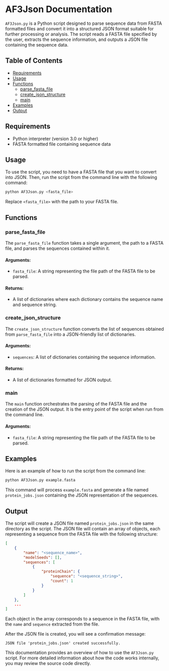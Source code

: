 # AF3Json Documentation

`AF3Json.py` is a Python script designed to parse sequence data from FASTA formatted files and convert it into a structured JSON format suitable for further processing or analysis. The script reads a FASTA file specified by the user, extracts the sequence information, and outputs a JSON file containing the sequence data.

## Table of Contents

- [Requirements](#requirements)
- [Usage](#usage)
- [Functions](#functions)
  - [parse_fasta_file](#parse_fasta_file)
  - [create_json_structure](#create_json_structure)
  - [main](#main)
- [Examples](#examples)
- [Output](#output)

## Requirements

- Python interpreter (version 3.0 or higher)
- FASTA formatted file containing sequence data

## Usage

To use the script, you need to have a FASTA file that you want to convert into JSON. Then, run the script from the command line with the following command:

```bash
python AF3Json.py <fasta_file>
```

Replace `<fasta_file>` with the path to your FASTA file.

## Functions

### parse_fasta_file

The `parse_fasta_file` function takes a single argument, the path to a FASTA file, and parses the sequences contained within it.

#### Arguments:

- `fasta_file`: A string representing the file path of the FASTA file to be parsed.

#### Returns:

- A list of dictionaries where each dictionary contains the sequence name and sequence string.

### create_json_structure

The `create_json_structure` function converts the list of sequences obtained from `parse_fasta_file` into a JSON-friendly list of dictionaries.

#### Arguments:

- `sequences`: A list of dictionaries containing the sequence information.

#### Returns:

- A list of dictionaries formatted for JSON output.

### main

The `main` function orchestrates the parsing of the FASTA file and the creation of the JSON output. It is the entry point of the script when run from the command line.

#### Arguments:

- `fasta_file`: A string representing the file path of the FASTA file to be parsed.

## Examples

Here is an example of how to run the script from the command line:

```bash
python AF3Json.py example.fasta
```

This command will process `example.fasta` and generate a file named `protein_jobs.json` containing the JSON representation of the sequences.

## Output

The script will create a JSON file named `protein_jobs.json` in the same directory as the script. The JSON file will contain an array of objects, each representing a sequence from the FASTA file with the following structure:

```json
[
    {
        "name": "<sequence_name>",
        "modelSeeds": [],
        "sequences": [
            {
                "proteinChain": {
                    "sequence": "<sequence_string>",
                    "count": 1
                }
            }
        ]
    },
    ...
]
```

Each object in the array corresponds to a sequence in the FASTA file, with the `name` and `sequence` extracted from the file.

After the JSON file is created, you will see a confirmation message:

```
JSON file 'protein_jobs.json' created successfully.
```

This documentation provides an overview of how to use the `AF3Json.py` script. For more detailed information about how the code works internally, you may review the source code directly.